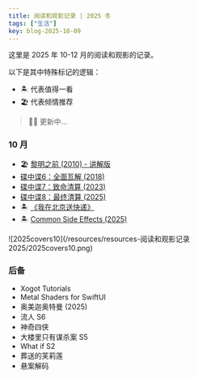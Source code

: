 ```yaml
---
title: 阅读和观影记录 | 2025 冬
tags: ["生活"]
key: blog-2025-10-09
---
```


这里是 2025 年 10-12 月的阅读和观影的记录。

<!--more-->

以下是其中特殊标记的逻辑：

* 🏝️ 代表值得一看
* 🏖️ 代表倾情推荐

> 🏋️‍♀️ 更新中...

### 10 月

* 🏖️ [黎明之前 (2010) - 讲解版](https://movie.douban.com/subject/4894070/)
* [碟中谍6：全面瓦解 (2018)](https://movie.douban.com/subject/26336252/)
* [碟中谍7：致命清算 (2023)](https://movie.douban.com/subject/30433455/)
* [碟中谍8：最终清算 (2025)](https://movie.douban.com/subject/30433456/)
* 🏝️ [《我在北京送快递》](https://book.douban.com/subject/36150423/)
* 🏝️ [Common Side Effects (2025)](https://movie.douban.com/subject/36650558/)

![2025covers10](/resources/resources-阅读和观影记录 2025/2025covers10.png)

### 后备

* Xogot Tutorials
* Metal Shaders for SwiftUI
* 奥美迦奥特曼 (2025)
* 流人 S6
* 神奇四侠
* 大楼里只有谋杀案 S5
* What if S2
* 葬送的芙莉莲
* 悬案解码

